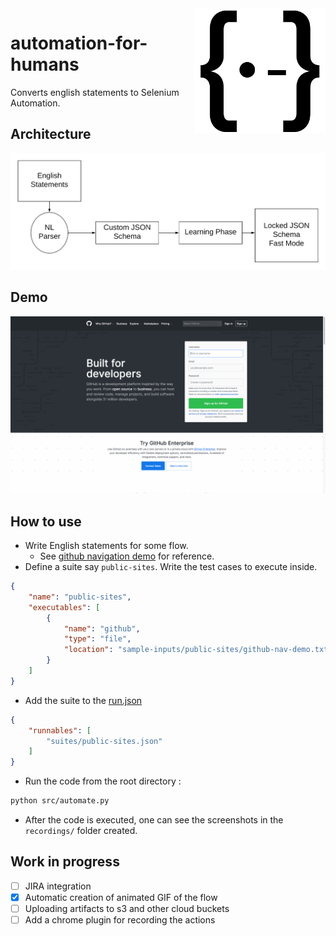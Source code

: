 <img src="./docs/images/logo.png"  height=200 align="right"/>

# automation-for-humans

Converts english statements to Selenium Automation.

## Architecture
<img src="./docs/images/architecture.png" />

## Demo
<img src="./docs/images/demo.gif" />

## How to use

- Write English statements for some flow.
    - See [github navigation demo](./sample-inputs/public-sites/github-nav-demo.txt) for reference.
- Define a suite say `public-sites`.
Write the test cases to execute inside.
```json
{
    "name": "public-sites",
    "executables": [
        {
            "name": "github",
            "type": "file",
            "location": "sample-inputs/public-sites/github-nav-demo.txt"
        }
    ]
}
```
- Add the suite to the [run.json](./suites/run.json)
```json
{
    "runnables": [
        "suites/public-sites.json"
    ]
}
```
- Run the code from the root directory :
```bash
python src/automate.py
```
- After the code is executed, one can see the screenshots in the `recordings/` folder created.

## Work in progress
- [ ] JIRA integration
- [x] Automatic creation of animated GIF of the flow
- [ ] Uploading artifacts to s3 and other cloud buckets
- [ ] Add a chrome plugin for recording the actions
